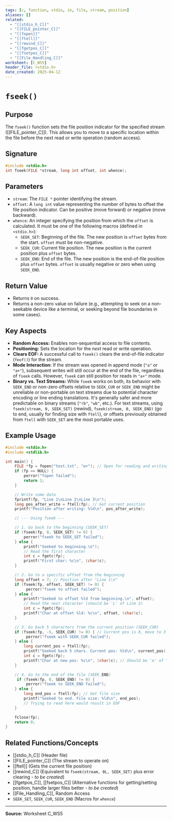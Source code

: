 ```yaml
---
tags: [c, function, stdio, io, file, stream, position]
aliases: []
related:
  - "[[stdio_h_C]]"
  - "[[FILE_pointer_C]]"
  - "[[fopen]]"
  - "[[ftell]]"
  - "[[rewind_C]]"
  - "[[fgetpos_C]]"
  - "[[fsetpos_C]]"
  - "[[File_Handling_C]]"
worksheet: [C_WS5]
header_file: <stdio.h>
date_created: 2025-04-12
---
```

# ` fseek() `

## Purpose

The `fseek()` function sets the file position indicator for the specified stream ([[FILE_pointer_C]]). This allows you to move to a specific location within the file before the next read or write operation (random access).

## Signature

```c
#include <stdio.h>
int fseek(FILE *stream, long int offset, int whence);
```

## Parameters

-   `stream`: The `FILE *` pointer identifying the stream.
-   `offset`: A `long int` value representing the number of bytes to offset the file position indicator. Can be positive (move forward) or negative (move backward).
-   `whence`: An integer specifying the position from which the `offset` is calculated. It must be one of the following macros (defined in `<stdio.h>`):
    -   `SEEK_SET`: Beginning of the file. The new position is `offset` bytes from the start. `offset` must be non-negative.
    -   `SEEK_CUR`: Current file position. The new position is the current position plus `offset` bytes.
    -   `SEEK_END`: End of the file. The new position is the end-of-file position plus `offset` bytes. `offset` is usually negative or zero when using `SEEK_END`.

## Return Value

-   Returns `0` on success.
-   Returns a non-zero value on failure (e.g., attempting to seek on a non-seekable device like a terminal, or seeking beyond file boundaries in some cases).

## Key Aspects

-   **Random Access:** Enables non-sequential access to file contents.
-   **Positioning:** Sets the location for the *next* read or write operation.
-   **Clears EOF:** A successful call to `fseek()` clears the end-of-file indicator (`feof()`) for the stream.
-   **Mode Interaction:** If the stream was opened in append mode (`"a"` or `"a+"`), subsequent writes will still occur at the end of the file, regardless of `fseek` calls. However, `fseek` can still position for reads in `"a+"` mode.
-   **Binary vs. Text Streams:** While `fseek` works on both, its behavior with `SEEK_END` or non-zero offsets relative to `SEEK_CUR` or `SEEK_END` might be unreliable or non-portable on text streams due to potential character encoding or line ending translations. It's generally safer and more predictable on binary streams (`"rb"`, `"wb"`, etc.). For text streams, using `fseek(stream, 0, SEEK_SET)` (rewind), `fseek(stream, 0, SEEK_END)` (go to end, usually for finding size with `ftell`), or offsets previously obtained from `ftell` with `SEEK_SET` are the most portable uses.

## Example Usage

```c
#include <stdio.h>
#include <stdlib.h>

int main() {
    FILE *fp = fopen("test.txt", "w+"); // Open for reading and writing, create/truncate
    if (fp == NULL) {
        perror("fopen failed");
        return 1;
    }

    // Write some data
    fprintf(fp, "Line 1\nLine 2\nLine 3\n");
    long pos_after_write = ftell(fp); // Get current position
    printf("Position after writing: %ld\n", pos_after_write);

    // --- Using fseek ---

    // 1. Go back to the beginning (SEEK_SET)
    if (fseek(fp, 0, SEEK_SET) != 0) {
        perror("fseek to SEEK_SET failed");
    } else {
        printf("Seeked to beginning.\n");
        // Read the first character
        int c = fgetc(fp);
        printf("First char: %c\n", (char)c);
    }

    // 2. Go to a specific offset from the beginning
    long offset = 7; // Position after "Line 1\n"
    if (fseek(fp, offset, SEEK_SET) != 0) {
         perror("fseek to offset failed");
    } else {
        printf("Seeked to offset %ld from beginning.\n", offset);
        // Read the next character (should be 'L' of Line 2)
        int c = fgetc(fp);
        printf("Char at offset %ld: %c\n", offset, (char)c);
    }

    // 3. Go back 5 characters from the current position (SEEK_CUR)
    if (fseek(fp, -5, SEEK_CUR) != 0) { // Current pos is 8, move to 3
         perror("fseek with SEEK_CUR failed");
    } else {
        long current_pos = ftell(fp);
        printf("Seeked back 5 chars. Current pos: %ld\n", current_pos); // Should be 3
        int c = fgetc(fp);
        printf("Char at new pos: %c\n", (char)c); // Should be 'e' of "Line 1"
    }

    // 4. Go to the end of the file (SEEK_END)
     if (fseek(fp, 0, SEEK_END) != 0) {
         perror("fseek to SEEK_END failed");
    } else {
        long end_pos = ftell(fp); // Get file size
        printf("Seeked to end. File size: %ld\n", end_pos);
        // Trying to read here would result in EOF
    }

    fclose(fp);
    return 0;
}
```

## Related Functions/Concepts
- [[stdio_h_C]] (Header file)
- [[FILE_pointer_C]] (The stream to operate on)
- [[ftell]] (Gets the current file position)
- [[rewind_C]] (Equivalent to `fseek(stream, 0L, SEEK_SET)` plus error clearing - *to be created*)
- [[fgetpos_C]], [[fsetpos_C]] (Alternative functions for getting/setting position, handle larger files better - *to be created*)
- [[File_Handling_C]], Random Access
- `SEEK_SET`, `SEEK_CUR`, `SEEK_END` (Macros for `whence`)

---
**Source:** Worksheet C_WS5